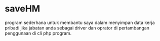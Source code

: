 # saveHM
program sederhana untuk membantu
saya dalam menyimpan data kerja pribadi
jika jabatan anda sebagai
driver dan oprator di pertambangan
penggunaan di cli php program.
